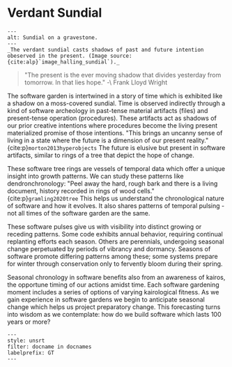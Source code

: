 # Verdant Sundial

```{figure} ../assets/Sundial_on_a_gravestone_-_geograph.org.uk_-_4649329.jpg
---
alt: Sundial on a gravestone.
---
_The verdant sundial casts shadows of past and future intention obeserved in the present. (Image source: {cite:alp}`image_halling_sundial`)._
```

> "The present is the ever moving shadow that divides yesterday from tomorrow. In that lies hope."
> -\\ Frank Lloyd Wright

The software garden is intertwined in a story of time which is exhibited like a shadow on a moss-covered sundial.
Time is observed indirectly through a kind of software archeology in past-tense material artifacts (files) and present-tense operation (procedures).
These artifacts act as shadows of our prior creative intentions where procedures become the living present materialized promise of those intentions.
"This brings an uncanny sense of living in a state where the future is a dimension of our present reality." {cite:p}`morton2013hyperobjects`
The future is elusive but present in software artifacts, similar to rings of a tree that depict the hope of change.

These software tree rings are vessels of temporal data which offer a unique insight into growth patterns.
We can study these patterns like dendronchronology: "Peel away the hard, rough bark and there is a living document, history recorded in rings of wood cells." {cite:p}`gramling2020tree`
This helps us understand the chronological nature of software and how it evolves.
It also shares patterns of temporal pulsing - not all times of the software garden are the same.

These software pulses give us with visibility into distinct growing or receding patterns.
Some code exhibits annual behavior, requiring continual replanting efforts each season.
Others are perennials, undergoing seasonal change perpetuated by periods of vibrancy and dormancy.
Seasons of software promote differing patterns among these; some systems prepare for winter through conservation only to fervently bloom during their spring.

Seasonal chronology in software benefits also from an awareness of kairos, the opportune timing of our actions amidst time.
Each software gardening moment includes a series of options of varying kairological fitness.
As we gain experience in software gardens we begin to anticipate seasonal change which helps us project preparatory change.
This forecasting turns into wisdom as we contemplate: how do we build software which lasts 100 years or more?

```{bibliography}
---
style: unsrt
filter: docname in docnames
labelprefix: GT
---
```
